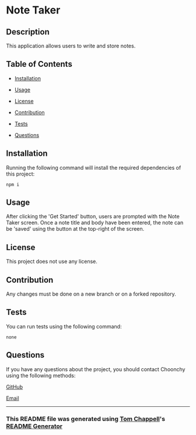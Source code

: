 # Note Taker

  

  ## Description

  This application allows users to write and store notes.

  ## Table of Contents

  * [Installation](#installation)

  * [Usage](#usage)

  * [License](#license)

  * [Contribution](#contribution)

  * [Tests](#tests)

  * [Questions](#questions)

  ## Installation

  Running the following command will install the required dependencies of this project:

  ```
  npm i
  ```

  ## Usage

  After clicking the 'Get Started' button, users are prompted with the Note Taker screen. Once a note title and body have been entered, the note can be 'saved' using the button at the top-right of the screen.

  ## License

  This project does not use any license.

  ## Contribution

  Any changes must be done on a new branch or on a forked repository.

  ## Tests

  You can run tests using the following command:

  ```
  none
  ```

  ## Questions

  If you have any questions about the project, you should contact Choonchy using the following methods:

  [GitHub](https://github.com/Choonchy)

  [Email](thomas.chappell@outlook.com)
  
  ---

  ### This README file was generated using [Tom Chappell](https://github.com/choonchy)'s [README Generator](https://github.com/choonchy/week-9-homework)
  